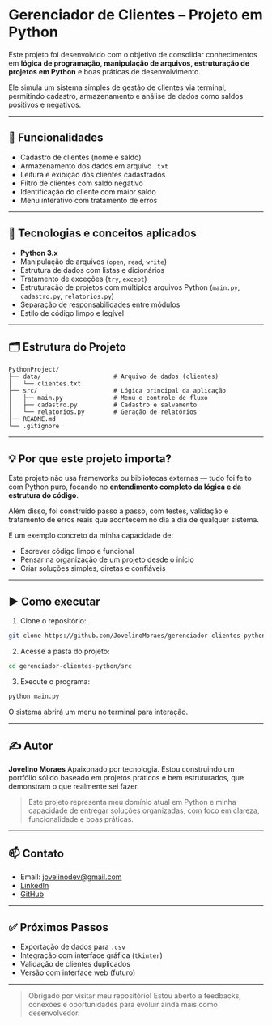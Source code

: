 
# Gerenciador de Clientes – Projeto em Python

Este projeto foi desenvolvido com o objetivo de consolidar conhecimentos em **lógica de programação, manipulação de arquivos, estruturação de projetos em Python** e boas práticas de desenvolvimento.  

Ele simula um sistema simples de gestão de clientes via terminal, permitindo cadastro, armazenamento e análise de dados como saldos positivos e negativos.

---

## 📌 Funcionalidades

- Cadastro de clientes (nome e saldo)
- Armazenamento dos dados em arquivo `.txt`
- Leitura e exibição dos clientes cadastrados
- Filtro de clientes com saldo negativo
- Identificação do cliente com maior saldo
- Menu interativo com tratamento de erros

---

## 🧠 Tecnologias e conceitos aplicados

- **Python 3.x**
- Manipulação de arquivos (`open`, `read`, `write`)
- Estrutura de dados com listas e dicionários
- Tratamento de exceções (`try`, `except`)
- Estruturação de projetos com múltiplos arquivos Python (`main.py`, `cadastro.py`, `relatorios.py`)
- Separação de responsabilidades entre módulos
- Estilo de código limpo e legível

---

## 🗂️ Estrutura do Projeto

```
PythonProject/
├── data/                    # Arquivo de dados (clientes)
│   └── clientes.txt
├── src/                     # Lógica principal da aplicação
│   ├── main.py              # Menu e controle de fluxo
│   ├── cadastro.py          # Cadastro e salvamento
│   └── relatorios.py        # Geração de relatórios
├── README.md
└── .gitignore
```

---

## 💡 Por que este projeto importa?

Este projeto não usa frameworks ou bibliotecas externas — tudo foi feito com Python puro, focando no **entendimento completo da lógica e da estrutura do código**.

Além disso, foi construído passo a passo, com testes, validação e tratamento de erros reais que acontecem no dia a dia de qualquer sistema.

É um exemplo concreto da minha capacidade de:

- Escrever código limpo e funcional
- Pensar na organização de um projeto desde o início
- Criar soluções simples, diretas e confiáveis

---

## ▶️ Como executar

1. Clone o repositório:

```bash
git clone https://github.com/JovelinoMoraes/gerenciador-clientes-python.git
```

2. Acesse a pasta do projeto:

```bash
cd gerenciador-clientes-python/src
```

3. Execute o programa:

```bash
python main.py
```

O sistema abrirá um menu no terminal para interação.

---

## ✍️ Autor

**Jovelino Moraes** 
Apaixonado por tecnologia.
Estou construindo um portfólio sólido baseado em projetos práticos e bem estruturados, que demonstram o que realmente sei fazer.

> Este projeto representa meu domínio atual em Python e minha capacidade de entregar soluções organizadas, com foco em clareza, funcionalidade e boas práticas.

---

## 📫 Contato

- Email: jovelinodev@gmail.com 
- [LinkedIn](https://www.linkedin.com/in/jovelino-moraes/)
- [GitHub](https://github.com/JovelinoMoraes)

---

## ✅ Próximos Passos

- Exportação de dados para `.csv`
- Integração com interface gráfica (`tkinter`)
- Validação de clientes duplicados
- Versão com interface web (futuro)

---

> Obrigado por visitar meu repositório! 
> Estou aberto a feedbacks, conexões e oportunidades para evoluir ainda mais como desenvolvedor.
